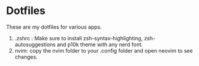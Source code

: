 # Dotfiles
These are my dotfiles for various apps.

1. .zshrc : Make sure to install zsh-syntax-highlighting, zsh-autosuggestions and p10k theme with any nerd font.
2. nvim: copy the nvim folder to your .config folder and open neovim to see changes.
